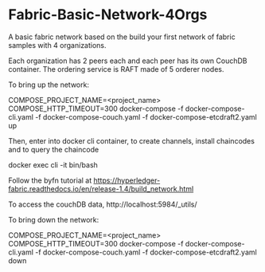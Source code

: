 # Fabric-Basic-Network-4Orgs
A basic fabric network based on the build your first network of fabric samples with 4 organizations.

Each organization has 2 peers each and each peer has its own CouchDB container. The ordering service is RAFT made of 5 orderer nodes.

To bring up the network:

COMPOSE_PROJECT_NAME=<project_name> COMPOSE_HTTP_TIMEOUT=300  docker-compose -f docker-compose-cli.yaml -f docker-compose-couch.yaml -f docker-compose-etcdraft2.yaml up

Then, enter into docker cli container, to create channels, install chaincodes and to query the chaincode

docker exec cli -it bin/bash

Follow the byfn tutorial at https://hyperledger-fabric.readthedocs.io/en/release-1.4/build_network.html 

To access the couchDB data, http://localhost:5984/_utils/ 

To bring down the network:

COMPOSE_PROJECT_NAME=<project_name> COMPOSE_HTTP_TIMEOUT=300  docker-compose -f docker-compose-cli.yaml -f docker-compose-couch.yaml -f docker-compose-etcdraft2.yaml down
